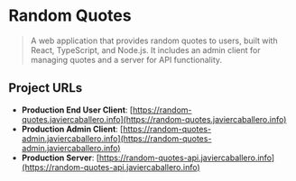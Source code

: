 # Random Quotes
> A web application that provides random quotes to users, built with React, TypeScript, and Node.js. It includes an admin client for managing quotes and a server for API functionality.

## Project URLs

- **Production End User Client**: [https://random-quotes.javiercaballero.info](https://random-quotes.javiercaballero.info)
- **Production Admin Client**: [https://random-quotes-admin.javiercaballero.info](https://random-quotes-admin.javiercaballero.info)
- **Production Server**: [https://random-quotes-api.javiercaballero.info](https://random-quotes-api.javiercaballero.info)